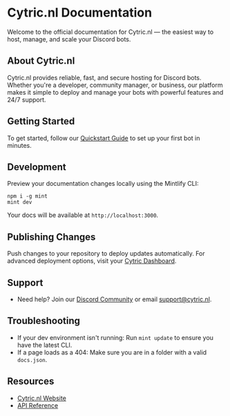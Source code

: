 # Cytric.nl Documentation

Welcome to the official documentation for Cytric.nl — the easiest way to host, manage, and scale your Discord bots.

## About Cytric.nl

Cytric.nl provides reliable, fast, and secure hosting for Discord bots. Whether you're a developer, community manager, or business, our platform makes it simple to deploy and manage your bots with powerful features and 24/7 support.

## Getting Started

To get started, follow our [Quickstart Guide](quickstart.mdx) to set up your first bot in minutes.

## Development

Preview your documentation changes locally using the Mintlify CLI:

```
npm i -g mint
mint dev
```

Your docs will be available at `http://localhost:3000`.

## Publishing Changes

Push changes to your repository to deploy updates automatically. For advanced deployment options, visit your [Cytric Dashboard](https://Cytric.nl/dashboard).

## Support

- Need help? Join our [Discord Community](https://discord.gg/Cytric) or email [support@cytric.nl](mailto:support@Cytric.nl).

## Troubleshooting

- If your dev environment isn't running: Run `mint update` to ensure you have the latest CLI.
- If a page loads as a 404: Make sure you are in a folder with a valid `docs.json`.

## Resources

- [Cytric.nl Website](https://cytric.nl)
- [API Reference](api-reference/introduction.mdx)
